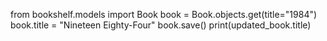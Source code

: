 from bookshelf.models import Book
book = Book.objects.get(title="1984")
book.title = "Nineteen Eighty-Four"
book.save()
print(updated_book.title)
